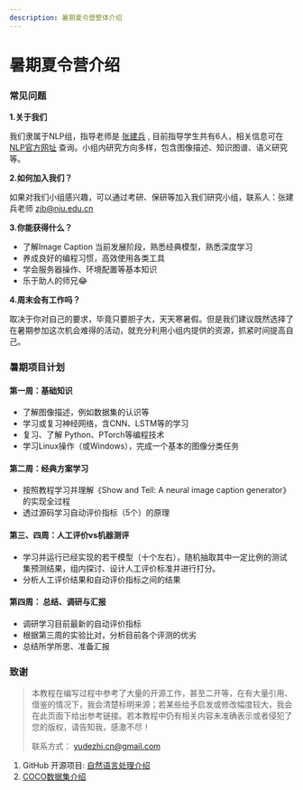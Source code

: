 ```yaml
---
description: 暑期夏令营整体介绍
---
```


# 暑期夏令营介绍

### 常见问题

**1.关于我们**

 我们隶属于NLP组，指导老师是 [张建兵](https://cs.nju.edu.cn/zhangjb/) , 目前指导学生共有6人，相关信息可在[NLP官方网址](http://nlp.nju.edu.cn/homepage/) 查询。小组内研究方向多样，包含图像描述、知识图谱、语义研究等。

**2.如何加入我们？**

 如果对我们小组感兴趣，可以通过考研、保研等加入我们研究小组，联系人：张建兵老师 [zjb@nju.edu.cn](mailto:zjb@nju.edu.cn)

**3.你能获得什么？**

* 了解Image Caption 当前发展阶段，熟悉经典模型，熟悉深度学习
* 养成良好的编程习惯，高效使用各类工具
* 学会服务器操作、环境配置等基本知识
* 乐于助人的师兄:joy:

**4.周末会有工作吗？**

 取决于你对自己的要求，毕竟只要胆子大，天天寒暑假。但是我们建议既然选择了在暑期参加这次机会难得的活动，就充分利用小组内提供的资源，抓紧时间提高自己。

### 暑期项目计划

#### 第一周：基础知识

* 了解图像描述，例如数据集的认识等
* 学习或复习神经网络，含CNN、LSTM等的学习
* 复习、了解 Python、PTorch等编程技术
* 学习Linux操作（或Windows），完成一个基本的图像分类任务

#### 第二周：经典方案学习

* 按照教程学习并理解《Show and Tell: A neural image caption generator》的实现全过程
* 透过源码学习自动评价指标（5个）的原理

#### 第三、四周：人工评价vs机器测评

* 学习并运行已经实现的若干模型（十个左右），随机抽取其中一定比例的测试集预测结果，组内探讨、设计人工评价标准并进行打分。
* 分析人工评价结果和自动评价指标之间的结果

#### 第四周： 总结、调研与汇报

* 调研学习目前最新的自动评价指标
* 根据第三周的实验比对，分析目前各个评测的优劣
* 总结所学所思、准备汇报

### 致谢

> 本教程在编写过程中参考了大量的开源工作，甚至二开等，在有大量引用、借鉴的情况下，我会清楚标明来源；若某些给予启发或修改幅度较大，我会在此页面下给出参考链接。若本教程中仍有相关内容未准确表示或者侵犯了您的版权，请告知我，感激不尽！
>
> 联系方式： yudezhi.cn@gmail.com

1. GitHub 开源项目: [自然语言处理介绍](https://github.com/NLP-LOVE/ML-NLP/tree/master/NLP/16.%20NLP)
2. [COCO数据集介绍](https://blog.csdn.net/qq_41185868/article/details/82939959)



